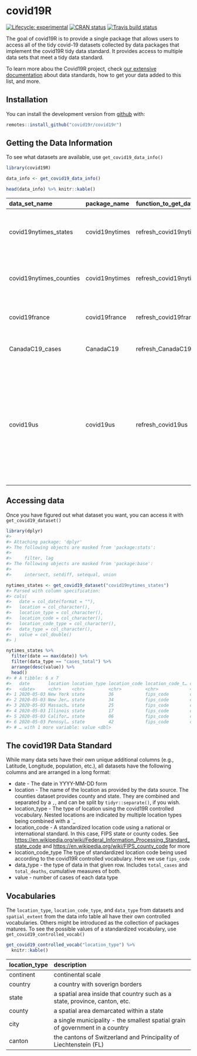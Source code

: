 
<!-- README.md is generated from README.Rmd. Please edit that file -->

# covid19R

<!-- badges: start -->

[![Lifecycle:
experimental](https://img.shields.io/badge/lifecycle-experimental-orange.svg)](https://www.tidyverse.org/lifecycle/#experimental)
[![CRAN
status](https://www.r-pkg.org/badges/version/covid19R)](https://CRAN.R-project.org/package=covid19R)
[![Travis build
status](https://travis-ci.org/Covid19R/covid19R.svg?branch=master)](https://travis-ci.org/Covid19R/covid19R)
<!-- badges: end -->

The goal of covid19R is to provide a single package that allows users to
access all of the tidy covid-19 datasets collected by data packages that
implement the covid19R tidy data standard. It provides access to
multiple data sets that meet a tidy data standard.

To learn more abou the Covid19R project, check [our extensive
documentation](https://covid19r.github.io/documentation) about data
standards, how to get your data added to this list, and more.

## Installation

<!--
You can install the released version of covid19R from [CRAN](https://CRAN.R-project.org) with:

``` r
install.packages("covid19R")
```

-->

You can install the development version from
[github](http://github.com/) with:

``` r
remotes::install_github("covid19r/covid19r")
```

## Getting the Data Information

To see what datasets are available, use `get_covid19_data_info()`

``` r
library(covid19R)

data_info <- get_covid19_data_info()

head(data_info) %>% knitr::kable()
```

| data\_set\_name          | package\_name  | function\_to\_get\_data           | data\_details                                                                                                                                                                                                                                                     | data\_url                                                                             | license\_url                                                    | data\_types                                                                                                                                                                                                                                                                                                                                                  | location\_types                                | spatial\_extent | has\_geospatial\_info | get\_info\_passing | refresh\_status | last\_refresh\_update |
| :----------------------- | :------------- | :-------------------------------- | :---------------------------------------------------------------------------------------------------------------------------------------------------------------------------------------------------------------------------------------------------------------- | :------------------------------------------------------------------------------------ | :-------------------------------------------------------------- | :----------------------------------------------------------------------------------------------------------------------------------------------------------------------------------------------------------------------------------------------------------------------------------------------------------------------------------------------------------- | :--------------------------------------------- | :-------------- | :-------------------- | :----------------- | :-------------- | :-------------------- |
| covid19nytimes\_states   | covid19nytimes | refresh\_covid19nytimes\_states   | Open Source data from the New York Times on distribution of confirmed Covid-19 cases and deaths in the US States. For more, see <https://www.nytimes.com/article/coronavirus-county-data-us.html> or the readme at <https://github.com/nytimes/covid-19-data>.    | <https://raw.githubusercontent.com/nytimes/covid-19-data/master/us-counties.csv>      | <https://github.com/nytimes/covid-19-data/blob/master/LICENSE>  | cases\_total, deaths\_total                                                                                                                                                                                                                                                                                                                                  | state                                          | country         | FALSE                 | TRUE               | Passed          | 2020-05-04 16:08:36   |
| covid19nytimes\_counties | covid19nytimes | refresh\_covid19nytimes\_counties | Open Source data from the New York Times on distribution of confirmed Covid-19 cases and deaths in the US by County. For more, see <https://www.nytimes.com/article/coronavirus-county-data-us.html> or the readme at <https://github.com/nytimes/covid-19-data>. | <https://raw.githubusercontent.com/nytimes/covid-19-data/master/us-counties.csv>      | <https://github.com/nytimes/covid-19-data/blob/master/LICENSE>  | cases\_total, deaths\_total                                                                                                                                                                                                                                                                                                                                  | state                                          | country         | FALSE                 | TRUE               | Passed          | 2020-05-04 16:08:39   |
| covid19france            | covid19france  | refresh\_covid19france            | Open Source data from opencovid19-fr on distribution of confirmed Covid-19 cases and deaths in the US States. For more, see <https://github.com/opencovid19-fr/data>.                                                                                             | <https://raw.githubusercontent.com/opencovid19-fr/data/master/dist/chiffres-cles.csv> | <https://github.com/opencovid19-fr/data/blob/master/LICENSE>    | confirmed, dead, icu, hospitalized, recovered, discovered                                                                                                                                                                                                                                                                                                    | county, region, country, overseas collectivity | country         | FALSE                 | TRUE               | Passed          | 2020-05-04 16:08:47   |
| CanadaC19\_cases         | CanadaC19      | refresh\_CanadaC19\_cases         | Open Source data from multiple public reporting data throughout Canada. For more, see <https://github.com/ishaberry/Covid19Canada>.                                                                                                                               | <https://raw.githubusercontent.com/ishaberry/Covid19Canada/master/cases.csv>          | <https://github.com/debusklaneml/CanadaC19/blob/master/LICENSE> | cases\_new                                                                                                                                                                                                                                                                                                                                                   | state                                          | state           | FALSE                 | TRUE               | Passed          | 2020-05-04 16:08:48   |
| covid19us                | covid19us      | refresh\_covid19us                | Open Source data from COVID Tracking Project on the distribution of Covid-19 cases and deaths in the US. For more, see <https://github.com/opencovid19-fr/data>.                                                                                                  | <https://covidtracking.com/api>                                                       | <https://github.com/aedobbyn/covid19us/blob/master/LICENSE.md>  | positive, negative, pending, hospitalized\_currently, hospitalized\_cumulative, in\_icu\_currently, in\_icu\_cumulative, on\_ventilator\_currently, on\_ventilator\_cumulative, recovered, death, hospitalized, total, total\_test\_results, death\_increase, hospitalized\_increase, negative\_increase, positive\_increase, total\_test\_results\_increase | state                                          | country         | FALSE                 | TRUE               | Passed          | 2020-05-04 16:08:50   |

## Accessing data

Once you have figured out what dataset you want, you can access it with
`get_covid19_dataset()`

``` r
library(dplyr)
#> 
#> Attaching package: 'dplyr'
#> The following objects are masked from 'package:stats':
#> 
#>     filter, lag
#> The following objects are masked from 'package:base':
#> 
#>     intersect, setdiff, setequal, union

nytimes_states <- get_covid19_dataset("covid19nytimes_states")
#> Parsed with column specification:
#> cols(
#>   date = col_date(format = ""),
#>   location = col_character(),
#>   location_type = col_character(),
#>   location_code = col_character(),
#>   location_code_type = col_character(),
#>   data_type = col_character(),
#>   value = col_double()
#> )

nytimes_states %>%
  filter(date == max(date)) %>%
  filter(data_type == "cases_total") %>%
  arrange(desc(value)) %>%
  head()
#> # A tibble: 6 x 7
#>   date       location location_type location_code location_code_t… data_type
#>   <date>     <chr>    <chr>         <chr>         <chr>            <chr>    
#> 1 2020-05-03 New York state         36            fips_code        cases_to…
#> 2 2020-05-03 New Jer… state         34            fips_code        cases_to…
#> 3 2020-05-03 Massach… state         25            fips_code        cases_to…
#> 4 2020-05-03 Illinois state         17            fips_code        cases_to…
#> 5 2020-05-03 Califor… state         06            fips_code        cases_to…
#> 6 2020-05-03 Pennsyl… state         42            fips_code        cases_to…
#> # … with 1 more variable: value <dbl>
```

## The covid19R Data Standard

While many data sets have their own unique additional columns (e.g.,
Latitude, Longitude, population, etc.), all datasets have the following
columns and are arranged in a long format:

  - date - The date in YYYY-MM-DD form
  - location - The name of the location as provided by the data source.
    The counties dataset provides county and state. They are combined
    and separated by a `,`, and can be split by `tidyr::separate()`, if
    you wish.
  - location\_type - The type of location using the covid19R controlled
    vocabulary. Nested locations are indicated by multiple location
    types being combined with a \`\_
  - location\_code - A standardized location code using a national or
    international standard. In this case, FIPS state or county codes.
    See
    <https://en.wikipedia.org/wiki/Federal_Information_Processing_Standard_state_code>
    and <https://en.wikipedia.org/wiki/FIPS_county_code> for more
  - location\_code\_type The type of standardized location code being
    used according to the covid19R controlled vocabulary. Here we use
    `fips_code`
  - data\_type - the type of data in that given row. Includes
    `total_cases` and `total_deaths`, cumulative measures of both.
  - value - number of cases of each data type

## Vocabularies

The `location_type`, `location_code_type`, and `data_type` from datasets
and `spatial_extent` from the data info table all have their own
controlled vocabularies. Others might be introduced as the collection of
packages matures. To see the possible values of a standardized
vocabulary, use `get_covid19_controlled_vocab()`

``` r
get_covid19_controlled_vocab("location_type") %>%
  knitr::kable()
```

| location\_type | description                                                                   |
| :------------- | :---------------------------------------------------------------------------- |
| continent      | continental scale                                                             |
| country        | a country with soverign borders                                               |
| state          | a spatial area inside that country such as a state, province, canton, etc.    |
| county         | a spatial area demarcated within a state                                      |
| city           | a single municipality - the smallest spatial grain of government in a country |
| canton         | the cantons of Switzerland and Principality of Liechtenstein (FL)             |
